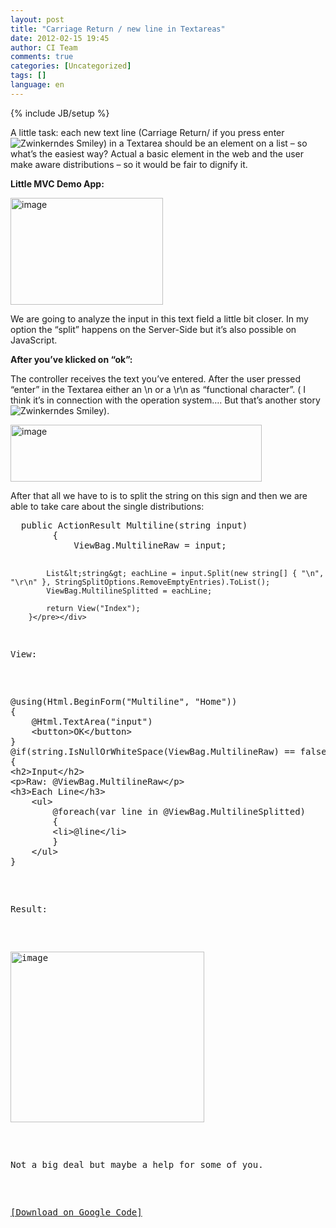 ```yaml
---
layout: post
title: "Carriage Return / new line in Textareas"
date: 2012-02-15 19:45
author: CI Team
comments: true
categories: [Uncategorized]
tags: []
language: en
---
```

{% include JB/setup %}


<p>A little task: each new text line (Carriage Return/ if you press enter <img style="border-bottom-style: none; border-left-style: none; border-top-style: none; border-right-style: none" class="wlEmoticon wlEmoticon-winkingsmile" alt="Zwinkerndes Smiley" src="{{BASE_PATH}}/assets/wp-images-en/wlEmoticon-winkingsmile33.png" />) in a Textarea should be an element on a list – so what’s the easiest way? Actual a basic element in the web and the user make aware distributions – so it would be fair to dignify it. </p>
<p><b>Little MVC Demo App:</b></p>
<p><img style="background-image: none; border-bottom: 0px; border-left: 0px; padding-left: 0px; padding-right: 0px; border-top: 0px; border-right: 0px; padding-top: 0px" title="image" border="0" alt="image" src="{{BASE_PATH}}/assets/wp-images-de/image_thumb630.png" width="244" height="171" /></p>
<p>We are going to analyze the input in this text field a little bit closer. In my option the “split” happens on the Server-Side but it’s also possible on JavaScript. </p>
<p><b>After you’ve klicked on “ok”:</b></p>
<p>The controller receives the text you’ve entered. After the user pressed “enter” in the Textarea either an \n or a \r\n as “functional character”. ( I think it’s in connection with the operation system…. But that’s another story <img style="border-bottom-style: none; border-left-style: none; border-top-style: none; border-right-style: none" class="wlEmoticon wlEmoticon-winkingsmile" alt="Zwinkerndes Smiley" src="{{BASE_PATH}}/assets/wp-images-en/wlEmoticon-winkingsmile33.png" />). </p>
<p><img style="background-image: none; border-bottom: 0px; border-left: 0px; padding-left: 0px; padding-right: 0px; border-top: 0px; border-right: 0px; padding-top: 0px" title="image" border="0" alt="image" src="{{BASE_PATH}}/assets/wp-images-de/image_thumb631.png" width="402" height="91" /></p>
<p>After that all we have to is to split the string on this sign and then we are able to take care about the single distributions:</p>  <div style="padding-bottom: 0px; margin: 0px; padding-left: 0px; padding-right: 0px; display: inline; float: none; padding-top: 0px" id="scid:812469c5-0cb0-4c63-8c15-c81123a09de7:30a3625a-780e-4c6b-9135-f29cf38236fd" class="wlWriterEditableSmartContent"><pre name="code" class="c#">  public ActionResult Multiline(string input)
        {
            ViewBag.MultilineRaw = input;

            List&lt;string&gt; eachLine = input.Split(new string[] { "\n", "\r\n" }, StringSplitOptions.RemoveEmptyEntries).ToList();
            ViewBag.MultilineSplitted = eachLine;

            return View("Index");
        }</pre></div>

<p>View:</p>

<div style="padding-bottom: 0px; margin: 0px; padding-left: 0px; padding-right: 0px; display: inline; float: none; padding-top: 0px" id="scid:812469c5-0cb0-4c63-8c15-c81123a09de7:d1f7456c-831b-4f33-a45d-c85b7e342997" class="wlWriterEditableSmartContent"><pre name="code" class="c#">@using(Html.BeginForm("Multiline", "Home"))
{
    @Html.TextArea("input")
    &lt;button&gt;OK&lt;/button&gt;
}
@if(string.IsNullOrWhiteSpace(ViewBag.MultilineRaw) == false)
{
&lt;h2&gt;Input&lt;/h2&gt;
&lt;p&gt;Raw: @ViewBag.MultilineRaw&lt;/p&gt;
&lt;h3&gt;Each Line&lt;/h3&gt;
    &lt;ul&gt;
        @foreach(var line in @ViewBag.MultilineSplitted)
        {
        &lt;li&gt;@line&lt;/li&gt;
        }
    &lt;/ul&gt;
}</pre></div>

<p>Result:</p>

<p><img style="background-image: none; border-bottom: 0px; border-left: 0px; padding-left: 0px; padding-right: 0px; border-top: 0px; border-right: 0px; padding-top: 0px" title="image" border="0" alt="image" src="{{BASE_PATH}}/assets/wp-images-de/image_thumb632.png" width="310" height="273" /></p>

<p>Not a big deal but maybe a help for some of you. </p>

<p><a href="http://code.google.com/p/code-inside/source/browse/#git%2F2011%2Fmvcmultiline">[Download on Google Code]</a></p>
